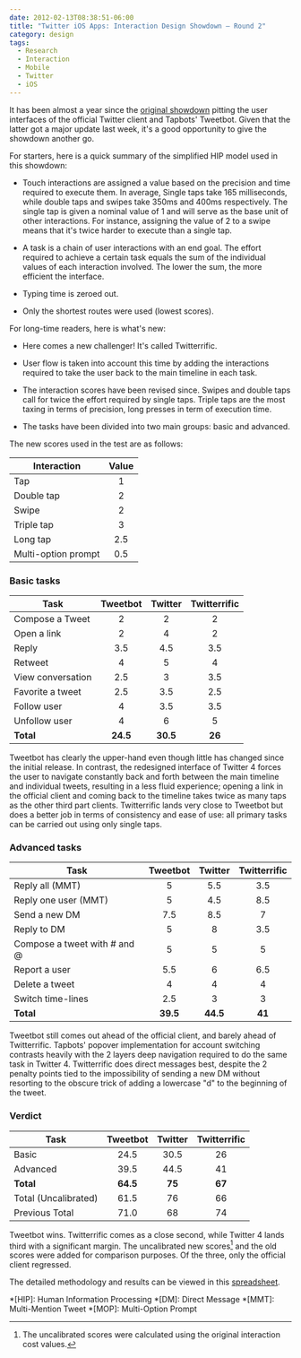 ```yaml
---
date: 2012-02-13T08:38:51-06:00
title: "Twitter iOS Apps: Interaction Design Showdown – Round 2"
category: design
tags:
  - Research
  - Interaction
  - Mobile
  - Twitter
  - iOS
---
```


It has been almost a year since the [original showdown] pitting the user interfaces of the official Twitter client and Tapbots' Tweetbot. Given that the latter got a major update last week, it's a good opportunity to give the showdown another go.

For starters, here is a quick summary of the simplified HIP model used in this showdown:

* Touch interactions are assigned a value based on the precision and time required to execute them. In average, Single taps take 165 milliseconds, while double taps and swipes take 350ms and 400ms respectively. The single tap is given a nominal value of 1 and will serve as the base unit of other interactions. For instance, assigning the value of 2 to a swipe means that it's twice harder to execute than a single tap.

* A task is a chain of user interactions with an end goal. The effort required to achieve a certain task equals the sum of the individual values of each interaction involved. The lower the sum, the more efficient the interface.

* Typing time is zeroed out.

* Only the shortest routes were used (lowest scores).

For long-time readers, here is what's new:

* Here comes a new challenger! It's called Twitterrific.

* User flow is taken into account this time by adding the interactions required to take the user back to the main timeline in each task.

* The interaction scores have been revised since. Swipes and double taps call for twice the effort required by single taps. Triple taps are the most taxing in terms of precision, long presses in term of execution time.

* The tasks have been divided into two main groups: basic and advanced.

The new scores used in the test are as follows:

| Interaction | Value
|-|:-:|
| Tap | 1
| Double tap | 2 |
| Swipe | 2 |
| Triple tap | 3 |
| Long tap | 2.5 |
| Multi-option prompt | 0.5 |

### Basic tasks

| Task | Tweetbot | Twitter | Twitterrific
|-|:-:|:-:|:-:|
| Compose a Tweet | 2 | 2 | 2 |
| Open a link | 2 | 4 | 2 |
| Reply | 3.5 | 4.5 | 3.5 |
| Retweet | 4 | 5 | 4 |
| View conversation | 2.5 | 3 | 3.5 |
| Favorite a tweet | 2.5 | 3.5 | 2.5 |
| Follow user | 4 | 3.5 | 3.5 |
| Unfollow user | 4 | 6 | 5 |
| **Total** | **24.5** | **30.5** | **26** |

Tweetbot has clearly the upper-hand even though little has changed since the initial release. In contrast, the redesigned interface of Twitter 4 forces the user to navigate constantly back and forth between the main timeline and individual tweets, resulting in a less fluid experience; opening a link in the official client and coming back to the timeline takes twice as many taps as the other third part clients. Twitterrific lands very close to Tweetbot but does a better job in terms of consistency and ease of use: all primary tasks can be carried out using only single taps.

### Advanced tasks

| Task | Tweetbot | Twitter | Twitterrific
|-|:-:|:-:|:-:|
| Reply all (MMT) | 5 | 5.5 | 3.5 |
| Reply one user (MMT) | 5 | 4.5 | 8.5 |
| Send a new DM | 7.5 | 8.5 | 7 |
| Reply to DM | 5 | 8 | 3.5 |
| Compose a tweet with # and @ | 5 | 5 | 5 |
| Report a user | 5.5 | 6 | 6.5 |
| Delete a tweet | 4 | 4 | 4 |
| Switch time-lines | 2.5 | 3 | 3 |
| **Total** | **39.5** | **44.5** | **41** |

Tweetbot still comes out ahead of the official client, and barely ahead of Twitterrific. Tapbots' popover implementation for account switching contrasts heavily with the 2 layers deep navigation required to do the same task in Twitter 4. Twitterrific does direct messages best, despite the 2 penalty points tied to the impossibility of sending a new DM without resorting to the obscure trick of adding a lowercase "d" to the beginning of the tweet.

### Verdict

| Task | Tweetbot | Twitter | Twitterrific
|-|:-:|:-:|:-:|
| Basic | 24.5 | 30.5 | 26 |
| Advanced | 39.5 | 44.5 | 41 |
| **Total** | **64.5** | **75** | **67** |
| Total (Uncalibrated) | 61.5 | 76 | 66 |
| Previous Total | 71.0 | 68 | 74 |

Tweetbot wins. Twitterrific comes as a close second, while Twitter 4 lands third with a significant margin. The uncalibrated new scores[^1] and the old scores were added for comparison purposes. Of the three, only the official client regressed.

The detailed methodology and results can be viewed in this [spreadsheet].

[spreadsheet]: http://goo.gl/Ydh6vR
[original showdown]: /blog/2011/twitter-ios-showdown

[^1]: The uncalibrated scores were calculated using the original interaction cost values.

*[HIP]: Human Information Processing
*[DM]: Direct Message
*[MMT]: Multi-Mention Tweet
*[MOP]: Multi-Option Prompt
